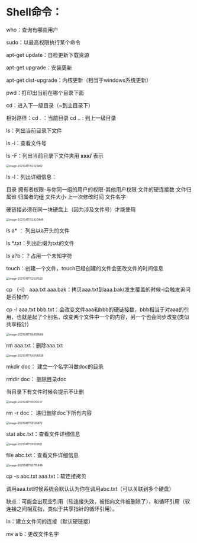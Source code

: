 # Shell命令：

who：查询有哪些用户

sudo：以最高权限执行某个命令

apt-get update：自检更新下载资源

apt-get upgrade：安装更新

apt-get dist-upgrade：内核更新（相当于windows系统更新）

pwd：打印出当前在哪个目录下面

cd：进入下一级目录（~到主目录下）

相对路径：cd . ：当前目录	cd .. : 到上一级目录

ls：列出当前目录下文件

ls -i：查看文件号

ls -F：列出当前目录下文件夹用 **xxx/** 表示

<img src="C:/Users/珞/AppData/Roaming/Typora/typora-user-images/image-20210417152321462.png" alt="image-20210417152321462" style="zoom:50%;" />  

ls -l：列出详细信息：

目录 拥有者权限-与你同一组的用户的权限-其他用户权限  文件的硬连接数 文件归属谁 归属者的组 文件大小 上一次修改时间 文件名字

硬链接必须在同一块硬盘上（因为涉及文件号）才能使用

<img src="C:/Users/珞/AppData/Roaming/Typora/typora-user-images/image-20210417152420948.png" alt="image-20210417152420948" style="zoom:50%;" /> 

ls a* ： 列出以a开头的文件

ls *.txt：列出后缀为txt的文件

ls a?b：？占用一个未知字符



touch：创建一个文件，touch已经创建的文件会更改文件的时间信息

<img src="C:/Users/珞/AppData/Roaming/Typora/typora-user-images/image-20210417152537525.png" alt="image-20210417152537525" style="zoom:50%;" /> 

cp （-i） aaa.txt aaa.bak：拷贝aaa.txt到aaa.bak(发生覆盖的时候-i会触发询问是否操作）

cp -l aaa.txt bbb.txt：会改变文件aaa和bbb的硬链接数，bbb相当于对aaa的引用，也就是起了个别名，改变两个文件中一个的内容，另一个也会同步改变(类似共享指针)

<img src="C:/Users/珞/AppData/Roaming/Typora/typora-user-images/image-20210417154457688.png" alt="image-20210417154457688" style="zoom:50%;" /> 

rm aaa.txt：删除aaa.txt

<img src="C:/Users/珞/AppData/Roaming/Typora/typora-user-images/image-20210417154554838.png" alt="image-20210417154554838" style="zoom:50%;" /> 

mkdir doc： 建立一个名字叫做doc的目录

rmdir doc： 删除目录doc

当目录下有文件时候会提示不让删

<img src="C:/Users/珞/AppData/Roaming/Typora/typora-user-images/image-20210417155010337.png" alt="image-20210417155010337" style="zoom:50%;" /> 

rm -r doc： 递归删除doc下所有内容

<img src="C:/Users/珞/AppData/Roaming/Typora/typora-user-images/image-20210417155128872.png" alt="image-20210417155128872" style="zoom:50%;" /> 

stat  abc.txt：查看文件详细信息

<img src="C:/Users/珞/AppData/Roaming/Typora/typora-user-images/image-20210417155502611.png" alt="image-20210417155502611" style="zoom:50%;" /> 

file abc.txt：查看文件详细信息

<img src="C:/Users/珞/AppData/Roaming/Typora/typora-user-images/image-20210417155715449.png" alt="image-20210417155715449" style="zoom:50%;" />  

cp -s abc.txt aaa.txt：软连接拷贝

调用aaa.txt时候系统会默认认为你在调用abc.txt（可以关联到多个硬盘）

缺点：可能会出现空引用（软连接失效，被指向文件被删除了），和循环引用（软连接之间相互指，类似于共享指针的循环引用）。

ln：建立文件间的连接（默认硬链接）

mv a b：更改文件名字


